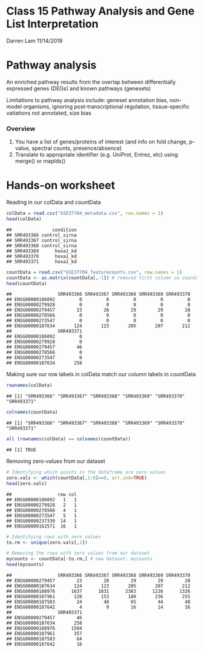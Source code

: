 Class 15 Pathway Analysis and Gene List Interpretation
================
Darren Lam
11/14/2019

# Pathway analysis

An enriched pathway results from the overlap between differentially
expressed genes (DEGs) and known pathways (genesets)

Limitations to pathway analysis include: geneset annotation bias,
non-model organisms, ignoring post-transcriptional regulation,
tissue-specific vatiations not annotated, size bias

### Overview

1)  You have a list of genes/proteins of interest (and info on fold
    change, p-value, spectral counts, presence/absence)
2)  Translate to appropriate identifier (e.g. UniProt, Entrez, etc)
    using merge() or mapIds()

# Hands-on worksheet

Reading in our colData and countData

``` r
colData = read.csv("GSE37704_metadata.csv", row.names = 1)
head(colData)
```

    ##               condition
    ## SRR493366 control_sirna
    ## SRR493367 control_sirna
    ## SRR493368 control_sirna
    ## SRR493369      hoxa1_kd
    ## SRR493370      hoxa1_kd
    ## SRR493371      hoxa1_kd

``` r
countData = read.csv("GSE37704_featurecounts.csv", row.names = 1)
countData <- as.matrix(countData[,-1]) # removed first column so countData columns match colData rows
head(countData)
```

    ##                 SRR493366 SRR493367 SRR493368 SRR493369 SRR493370
    ## ENSG00000186092         0         0         0         0         0
    ## ENSG00000279928         0         0         0         0         0
    ## ENSG00000279457        23        28        29        29        28
    ## ENSG00000278566         0         0         0         0         0
    ## ENSG00000273547         0         0         0         0         0
    ## ENSG00000187634       124       123       205       207       212
    ##                 SRR493371
    ## ENSG00000186092         0
    ## ENSG00000279928         0
    ## ENSG00000279457        46
    ## ENSG00000278566         0
    ## ENSG00000273547         0
    ## ENSG00000187634       258

Making sure our row labels in colData match our column labels in
countData

``` r
rownames(colData)
```

    ## [1] "SRR493366" "SRR493367" "SRR493368" "SRR493369" "SRR493370" "SRR493371"

``` r
colnames(countData)
```

    ## [1] "SRR493366" "SRR493367" "SRR493368" "SRR493369" "SRR493370" "SRR493371"

``` r
all (rownames(colData) == colnames(countData))
```

    ## [1] TRUE

Removing zero-values from our dataset

``` r
# Identifying which points in the dataframe are zero values
zero.vals <- which(countData[,1:6]==0, arr.ind=TRUE)
head(zero.vals)
```

    ##                 row col
    ## ENSG00000186092   1   1
    ## ENSG00000279928   2   1
    ## ENSG00000278566   4   1
    ## ENSG00000273547   5   1
    ## ENSG00000237330  14   1
    ## ENSG00000162571  16   1

``` r
# Identifying rows with zero values
to.rm <- unique(zero.vals[,1])

# Removing the rows with zero values from our dataset
mycounts <- countData[-to.rm,] # new dataset: mycounts
head(mycounts)
```

    ##                 SRR493366 SRR493367 SRR493368 SRR493369 SRR493370
    ## ENSG00000279457        23        28        29        29        28
    ## ENSG00000187634       124       123       205       207       212
    ## ENSG00000188976      1637      1831      2383      1226      1326
    ## ENSG00000187961       120       153       180       236       255
    ## ENSG00000187583        24        48        65        44        48
    ## ENSG00000187642         4         9        16        14        16
    ##                 SRR493371
    ## ENSG00000279457        46
    ## ENSG00000187634       258
    ## ENSG00000188976      1504
    ## ENSG00000187961       357
    ## ENSG00000187583        64
    ## ENSG00000187642        16
